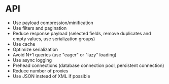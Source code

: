 # API

- Use payload compression/minification
- Use filters and pagination
- Reduce response payload (selected fields, remove duplicates and empty values, use serialization groups)
- Use cache
- Optimize serialization
- Avoid N+1 queries (use "eager" or "lazy" loading)
- Use async logging
- Prehead connections (database connection pool, persistent connection)
- Reduce number of proxies
- Use JSON instead of XML if possible
